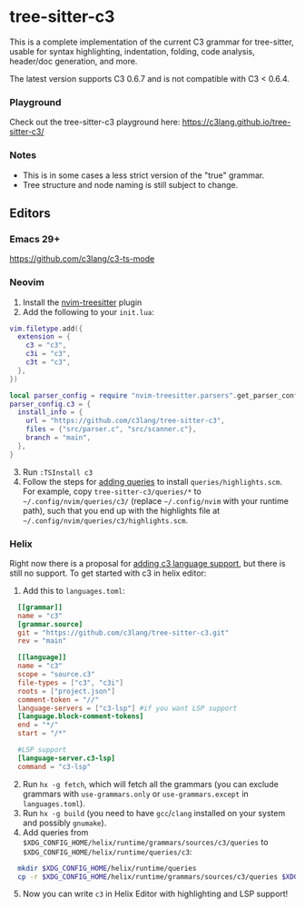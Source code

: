# tree-sitter-c3
This is a complete implementation of the current C3 grammar for tree-sitter, usable for syntax highlighting, indentation, folding, code analysis, header/doc generation, and more.

The latest version supports C3 0.6.7 and is not compatible with C3 < 0.6.4.

### Playground
Check out the tree-sitter-c3 playground here: https://c3lang.github.io/tree-sitter-c3/

### Notes
- This is in some cases a less strict version of the "true" grammar.
- Tree structure and node naming is still subject to change.

## Editors

### Emacs 29+
https://github.com/c3lang/c3-ts-mode

### Neovim
1) Install the [nvim-treesitter](https://github.com/nvim-treesitter/nvim-treesitter) plugin
2) Add the following to your `init.lua`:
```lua
vim.filetype.add({
  extension = {
    c3 = "c3",
    c3i = "c3",
    c3t = "c3",
  },
})

local parser_config = require "nvim-treesitter.parsers".get_parser_configs()
parser_config.c3 = {
  install_info = {
    url = "https://github.com/c3lang/tree-sitter-c3",
    files = {"src/parser.c", "src/scanner.c"},
    branch = "main",
  },
}
```
3) Run `:TSInstall c3`
4) Follow the steps for [adding queries](https://github.com/nvim-treesitter/nvim-treesitter?tab=readme-ov-file#adding-queries) to install `queries/highlights.scm`. <br>For example, copy `tree-sitter-c3/queries/*` to `~/.config/nvim/queries/c3/` (replace `~/.config/nvim` with your runtime path), such that you end up with the highlights file at `~/.config/nvim/queries/c3/highlights.scm`.

### Helix
Right now there is a proposal for [adding c3 language support](https://github.com/helix-editor/helix/pull/11521), but there is still no support.
To get started with c3 in helix editor:
1) Add this to `languages.toml`:
```toml
  [[grammar]]
  name = "c3"
  [grammar.source]
  git = "https://github.com/c3lang/tree-sitter-c3.git"
  rev = "main"

  [[language]]
  name = "c3"
  scope = "source.c3"
  file-types = ["c3", "c3i"]
  roots = ["project.json"]
  comment-token = "//"
  language-servers = ["c3-lsp"] #if you want LSP support
  [language.block-comment-tokens]
  end = "*/"
  start = "/*"

  #LSP support
  [language-server.c3-lsp]
  command = "c3-lsp"
```
2) Run `hx -g fetch`, which will fetch all the grammars (you can exclude grammars with `use-grammars.only` or `use-grammars.except` in `languages.toml`).
3) Run `hx -g build` (you need to have `gcc`/`clang` installed on your system and possibly `gnumake`).
4) Add queries from `$XDG_CONFIG_HOME/helix/runtime/grammars/sources/c3/queries` to `$XDG_CONFIG_HOME/helix/runtime/queries/c3`:
```bash
  mkdir $XDG_CONFIG_HOME/helix/runtime/queries
  cp -r $XDG_CONFIG_HOME/helix/runtime/grammars/sources/c3/queries $XDG_CONFIG_HOME/helix/runtime/queries/c3
```
5) Now you can write `c3` in Helix Editor with highlighting and LSP support!
